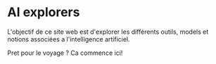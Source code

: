 # AI explorers

L'objectif de ce site web est d'explorer les différents outils, models et notions associées a l'intelligence artificiel.

Pret pour le voyage ? Ca commence ici!

```{tableofcontents}
```